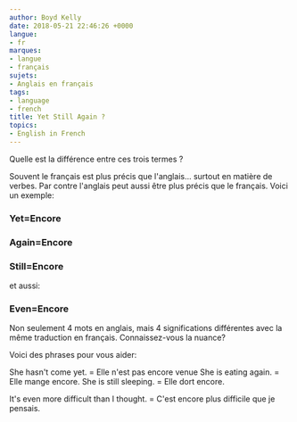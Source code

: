 ```yaml
---
author: Boyd Kelly
date: 2018-05-21 22:46:26 +0000
langue:
- fr
marques:
- langue
- français
sujets:
- Anglais en français
tags:
- language
- french
title: Yet Still Again ?
topics:
- English in French
---
```


Quelle est la différence entre ces trois termes ?

Souvent le français est plus précis que l'anglais... surtout en matière de verbes.  Par contre l'anglais peut aussi être plus précis que le français.  Voici un exemple:

<!--more-->

### Yet=Encore

### Again=Encore

### Still=Encore

et aussi:

### Even=Encore

Non seulement 4 mots en anglais, mais 4 significations différentes avec la même traduction en français.  Connaissez-vous la nuance?

Voici des phrases pour vous aider:

She hasn't come yet.  =  Elle n'est pas encore venue
She is eating again.  = Elle mange encore.
She is still sleeping.  =  Elle dort encore.

It's even more difficult than I thought.  = C'est encore plus difficile que je pensais.
